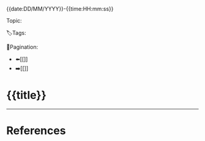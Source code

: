 {{date:DD/MM/YYYY}}-{{time:HH:mm:ss}}

Topic:

🏷️Tags:

🧭Pagination:
- ⬅️[[]]
- ➡️[[]]

# {{title}}


---
# References